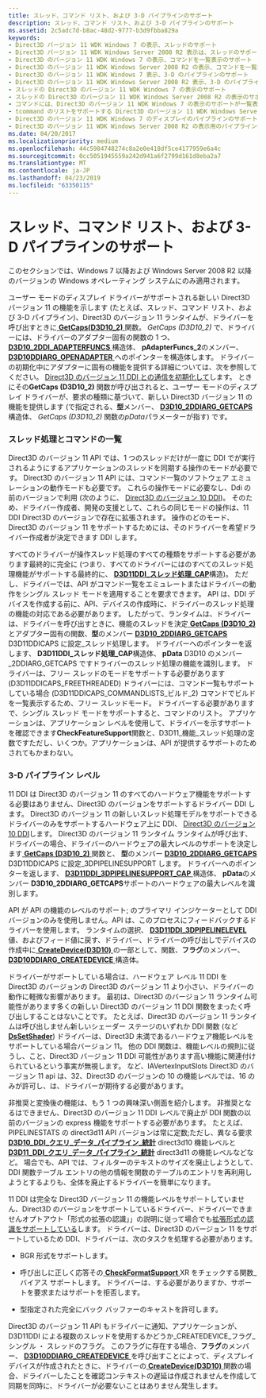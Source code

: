 ```yaml
---
title: スレッド、コマンド リスト、および 3-D パイプラインのサポート
description: スレッド、コマンド リスト、および 3-D パイプラインのサポート
ms.assetid: 2c5adc7d-b8ac-48d2-9777-b3d9fbba829a
keywords:
- Direct3D バージョン 11 WDK Windows 7 の表示、スレッドのサポート
- Direct3D バージョン 11 WDK Windows Server 2008 R2 表示は、スレッドのサポート
- Direct3D のバージョン 11 WDK Windows 7 の表示、コマンドを一覧表示のサポート
- Direct3D のバージョン 11 WDK Windows Server 2008 R2 の表示、コマンドを一覧表示のサポート
- Direct3D のバージョン 11 WDK Windows 7 表示、3-D のパイプラインのサポート
- Direct3D のバージョン 11 WDK Windows Server 2008 R2 表示、3-D のパイプラインのサポート
- スレッドの Direct3D のバージョン 11 WDK Windows 7 の表示のサポート
- スレッドの Direct3D のバージョン 11 WDK Windows Server 2008 R2 の表示のサポート
- コマンドには、Direct3D のバージョン 11 WDK Windows 7 の表示のサポートが一覧表示します
- tcommand のリストをサポートする Direct3D のバージョン 11 WDK Windows Server 2008 R2 の表示
- Direct3D のバージョン 11 WDK Windows 7 のディスプレイのパイプラインのサポート
- Direct3D のバージョン 11 WDK Windows Server 2008 R2 の表示用のパイプラインのサポート
ms.date: 04/20/2017
ms.localizationpriority: medium
ms.openlocfilehash: 44c5984748274c8a2e0e418df5ce4177959e6a4c
ms.sourcegitcommit: 0cc5051945559a242d941a6f2799d161d8eba2a7
ms.translationtype: MT
ms.contentlocale: ja-JP
ms.lasthandoff: 04/23/2019
ms.locfileid: "63350115"
---
```

# <a name="supporting-threading-command-lists-and-3-d-pipeline"></a>スレッド、コマンド リスト、および 3-D パイプラインのサポート


このセクションでは、Windows 7 以降および Windows Server 2008 R2 以降のバージョンの Windows オペレーティング システムにのみ適用されます。

ユーザー モードのディスプレイ ドライバーがサポートされる新しい Direct3D バージョン 11 の機能を示します (たとえば、スレッド、コマンド リスト、および 3-D パイプライン)、Direct3D のバージョン 11 ランタイムが、ドライバーを呼び出すときに[ **GetCaps(D3D10\_2)** ](https://msdn.microsoft.com/library/windows/hardware/ff566764)関数。 *GetCaps (D3D10\_2)* で、ドライバーには、ドライバーのアダプター固有の関数の 1 つ、 [ **D3D10\_2DDI\_ADAPTERFUNCS** ](https://msdn.microsoft.com/library/windows/hardware/ff541900)構造体、 **pAdapterFuncs\_2**のメンバー、 [ **D3D10DDIARG\_OPENADAPTER** ](https://msdn.microsoft.com/library/windows/hardware/ff541724)へのポインターを構造体します。 ドライバーの初期化中にアダプターに固有の機能を提供する詳細については、次を参照してください。 [Direct3D のバージョン 11 DDI との通信を初期化して](initializing-communication-with-the-direct3d-version-11-ddi.md)します。 ときにその**GetCaps (D3D10\_2)** 関数が呼び出されると、ユーザー モードのディスプレイ ドライバーが、要求の種類に基づいて、新しい Direct3D バージョン 11 の機能を提供します (で指定される、**型**メンバー、 [ **D3D10\_2DDIARG\_GETCAPS** ](https://msdn.microsoft.com/library/windows/hardware/ff541887)構造体、 *GetCaps (D3D10\_2)* 関数の*pData*パラメーターが指す) です。

### <a name="span-idthreadingandcommandlistsspanspan-idthreadingandcommandlistsspan-threading-and-command-lists"></a><span id="threading_and_command_lists"></span><span id="THREADING_AND_COMMAND_LISTS"></span> スレッド処理とコマンドの一覧

Direct3D のバージョン 11 API では、1 つのスレッドだけが一度に DDI でが実行されるようにするアプリケーションのスレッドを同期する操作のモードが必要です。 Direct3D のバージョン 11 API には、コマンド一覧のソフトウェア エミュレーションの動作モードも必要です。 これらの操作モードに必要なし、Ddi の前のバージョンで利用 (次のように、 [Direct3D のバージョン 10 DDI](https://msdn.microsoft.com/library/windows/hardware/ff552909))。 そのため、ドライバー作成者、開発の支援として、これらの同じモードの操作は、11 DDI Direct3D のバージョンで存在に拡張されます。 操作のどのモード、Direct3D のバージョン 11 をサポートするためには、そのドライバーを希望ドライバー作成者が決定できます DDI します。

すべてのドライバーが操作スレッド処理のすべての種類をサポートする必要があります最終的に完全に (つまり、すべてのドライバーにはのすべてのスレッド処理機能がサポートする最終的に、 [ **D3D11DDI\_スレッド処理\_CAP**](https://msdn.microsoft.com/library/windows/hardware/ff542163)構造)。 ただし、ドライバーでは、API がコマンド一覧をエミュレートまたはドライバーの動作をシングル スレッド モードを適用することを要求できます。 API は、DDI デバイスを作成する前に、API、デバイスの作成時に、ドライバーのスレッド処理の機能の対応である必要があります。 したがって、ランタイムは、ドライバーは、ドライバーを呼び出すときに、機能のスレッドを決定[ **GetCaps (D3D10\_2)** ](https://msdn.microsoft.com/library/windows/hardware/ff566764)とアダプター固有の関数、**型**のメンバー [ **D3D10\_2DDIARG\_GETCAPS** ](https://msdn.microsoft.com/library/windows/hardware/ff541887) D3D11DDICAPS に設定\_スレッド処理します。 ドライバーへのポインターを返します、 **D3D11DDI\_スレッド処理\_CAP**構造体、 **pData** D3D10 のメンバー\_2DDIARG\_GETCAPS ですドライバーのスレッド処理の機能を識別します。 ドライバーは、フリー スレッドのモードをサポートする必要があります (D3D11DDICAPS\_FREETHREADED) ドライバーには、コマンド一覧もサポートしている場合 (D3D11DDICAPS\_COMMANDLISTS\_ビルド\_2) コマンドでビルドを一覧表示するため、フリー スレッドモード。 ドライバーする必要がありますで、シングル スレッド モードをサポートすると、コマンドのリスト。 アプリケーションは、アプリケーション レベルを使用して、ドライバーを示すサポートを確認できます**CheckFeatureSupport**関数と、D3D11\_機能\_スレッド処理の定数ですただし、いくつか。アプリケーションは、API が提供するサポートのためされてもかまわない。

### <a name="span-idthreedpipelinelevelspanspan-idthreedpipelinelevelspan3-d-pipeline-level"></a><span id="three_d_pipeline_level"></span><span id="THREE_D_PIPELINE_LEVEL"></span>3-D パイプライン レベル

11 DDI は Direct3D のバージョン 11 のすべてのハードウェア機能をサポートする必要はありません、Direct3D のバージョンをサポートするドライバー DDI します。 Direct3D のバージョン 11 の新しいスレッド処理モデルをサポートできるドライバーのみをサポートするハードウェア上に DDI、 [Direct3D のバージョン 10 DDI](https://msdn.microsoft.com/library/windows/hardware/ff552909)します。 Direct3D のバージョン 11 ランタイム ランタイムが呼び出す、ドライバーの場合、ドライバーのハードウェアの最大レベルのサポートを決定します[ **GetCaps (D3D10\_2)** ](https://msdn.microsoft.com/library/windows/hardware/ff566764)関数と、 **型**のメンバー [ **D3D10\_2DDIARG\_GETCAPS** ](https://msdn.microsoft.com/library/windows/hardware/ff541887) D3D11DDICAPS に設定\_3DPIPELINESUPPORT します。 ドライバーへのポインターを返します、 [ **D3D11DDI\_3DPIPELINESUPPORT\_CAP** ](https://msdn.microsoft.com/library/windows/hardware/ff542134)構造体、 **pData**のメンバー **D3D10\_2DDIARG\_GETCAPS**サポートのハードウェアの最大レベルを識別します。

API が API の機能のレベルのサポート; のプライマリ インジケーターとして DDI バージョンのみを使用しません。API は、このプロセスにフィードバックするドライバーを使用します。 ランタイムの選択、 [ **D3D11DDI\_3DPIPELINELEVEL** ](https://msdn.microsoft.com/library/windows/hardware/ff542126)値、およびフィード値に戻す、ドライバー、ドライバーの呼び出しでデバイスの作成中に[ **CreateDevice(D3D10)** ](https://msdn.microsoft.com/library/windows/hardware/ff540635)の一部として、関数、**フラグ**のメンバー、 [ **D3D10DDIARG\_CREATEDEVICE** ](https://msdn.microsoft.com/library/windows/hardware/ff541664)構造体。

ドライバーがサポートしている場合は、ハードウェア レベル 11 DDI を Direct3D のバージョンの Direct3D のバージョン 11 より小さい、ドライバーの動作に軽微な影響があります。 最初は、Direct3D のバージョン 11 ランタイム可能性があります多くの新しい Direct3D のバージョン 11 DDI 関数をまったく呼び出しすることはないことです。 たとえば、Direct3D のバージョン 11 ランタイムは呼び出しません新しいシェーダー ステージのいずれか DDI 関数 (など[ **DsSetShader**](https://msdn.microsoft.com/library/windows/hardware/ff557305)) ドライバーは、Direct3D 未満であるハードウェア機能レベルをサポートしている場合バージョン 11。 他の DDI 関数は、機能レベルの規則に従うし、こと、Direct3D バージョン 11 DDI 可能性があります高い機能に関連付けられているという事実が無視します。 など、IAVertexInputSlots Direct3D のバージョン 11 api は、32、Direct3D のバージョンの 10 の機能レベルでは、16 のみが許可し、は、ドライバーが期待する必要があります。

非推奨と変換後の機能は、もう 1 つの興味深い側面を紹介します。 非推奨となるはできません、Direct3D のバージョン 11 DDI レベルで廃止が DDI 関数の以前のバージョンの express 機能をサポートする必要があります。 たとえば、PIPELINESTATS の direct3d11 API バージョンは常に定数;ただし、異なる要求[ **D3D10\_DDI\_クエリ\_データ\_パイプライン\_統計**](https://msdn.microsoft.com/library/windows/hardware/ff541972) direct3d10 機能レベルと[ **D3D11\_DDI\_クエリ\_データ\_パイプライン\_統計**](https://msdn.microsoft.com/library/windows/hardware/ff542171) direct3d11 の機能レベルなどなど。 場合でも、API では、フィルターのテキストのサイズを廃止しようとして、DDI 関数テーブル エントリの他の情報を関数のテーブルのエントリを再利用しようとするよりも、全体を廃止するドライバーを簡単になります。

11 DDI は完全な Direct3D バージョン 11 の機能レベルをサポートしていません、Direct3D のバージョンをサポートしているドライバー、ドライバーできませんオプトアウト「形式の拡張の認識」」の説明に従って場合でも[拡張形式の認識をサポートしている](supporting-extended-format-awareness.md)します。 ドライバーは、Direct3D のバージョン 11 をサポートしているため DDI、ドライバーは、次のタスクを処理する必要があります。

-   BGR 形式をサポートします。

-   呼び出しに正しく応答その[ **CheckFormatSupport** ](https://msdn.microsoft.com/library/windows/hardware/ff539390) XR をチェックする関数\_バイアス サポートします。 ドライバーは、する必要がありますか、サポートを要求またはサポートを拒否します。

-   型指定された完全にバック バッファーのキャストを許可します。

Direct3D のバージョン 11 API もドライバーに通知、アプリケーションが、D3D11DDI による複数のスレッドを使用するかどうか\_CREATEDEVICE\_フラグ\_シングル ・ スレッドのフラグ。 このフラグに存在する場合、**フラグ**のメンバー、 [ **D3D10DDIARG\_CREATEDEVICE** ](https://msdn.microsoft.com/library/windows/hardware/ff541664)を呼び出すことによって、ディスプレイ デバイスが作成されたときに、ドライバーの[ **CreateDevice(D3D10)** ](https://msdn.microsoft.com/library/windows/hardware/ff540635)関数の場合、ドライバーしたことを確認コンテキストの遅延は作成されませんを作成して同期を同時に、ドライバーが必要ないことはありません発生します。

 

 





